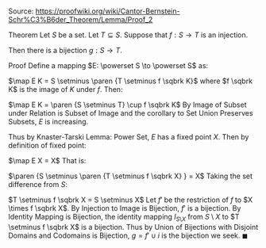 # 

Source: https://proofwiki.org/wiki/Cantor-Bernstein-Schr%C3%B6der_Theorem/Lemma/Proof_2

Theorem
Let $S$ be a set.
Let $T \subseteq S$.
Suppose that $f: S \to T$ is an injection.

Then there is a bijection $g: S \to T$.


Proof
Define a mapping $E: \powerset S \to \powerset S$ as:

$\map E K = S \setminus \paren {T \setminus f \sqbrk K}$
where $f \sqbrk K$ is the image of $K$ under $f$.
Then:

$\map E K = \paren {S \setminus T} \cup f \sqbrk K$
By Image of Subset under Relation is Subset of Image and the corollary to Set Union Preserves Subsets, $E$ is increasing.

Thus by Knaster-Tarski Lemma: Power Set, $E$ has a fixed point $X$.
Then by definition of fixed point:

$\map E X = X$
That is:

$\paren {S \setminus \paren {T \setminus f \sqbrk X} } = X$
Taking the set difference from $S$:

$T \setminus f \sqbrk X = S \setminus X$
Let $f'$ be the restriction of $f$ to $X \times f \sqbrk X$.
By Injection to Image is Bijection, $f'$ is a bijection.
By Identity Mapping is Bijection, the identity mapping $I_{S \mathop \setminus X}$ from $S \setminus X$ to $T \setminus f \sqbrk X$ is a bijection.
Thus by Union of Bijections with Disjoint Domains and Codomains is Bijection, $g = f' \cup i$ is the bijection we seek.
$\blacksquare$





